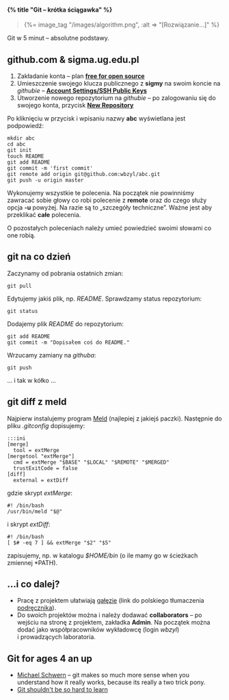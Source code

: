 #### {% title "Git – krótka ściągawka" %}

<blockquote>
  {%= image_tag "/images/algorithm.png", :alt => "[Rozwiązanie…]" %}
</blockquote>

Git w 5 minut – absolutne podstawy.

## github.com & sigma.ug.edu.pl

1. Zakładanie konta – plan **[free for open source](https://github.com/plans)**
2. Umieszczenie swojego klucza publicznego z **sigmy** na swoim koncie
   na *githubie* – **[Account Settings/SSH Public Keys](https://github.com/account/ssh)**
3. Utworzenie nowego repozytorium na *githubie* – po zalogowaniu
   się do swojego konta, przycisk **[New Repository](https://github.com/)**

Po kliknięciu w przycisk i wpisaniu nazwy **abc** wyświetlana jest podpowiedź:

    mkdir abc
    cd abc
    git init
    touch README
    git add README
    git commit -m 'first commit'
    git remote add origin git@github.com:wbzyl/abc.git
    git push -u origin master

Wykonujemy wszystkie te polecenia. Na początek nie powinniśmy
zawracać sobie głowy co robi polecenie z **remote** oraz
do czego służy opcja **-u** powyżej.
Na razie są to „szczegóły techniczne”.
Ważne jest aby przeklikać **całe** polecenia.

O pozostałych poleceniach należy umieć powiedzieć
swoimi słowami co one robią.

## git na co dzień

Zaczynamy od pobrania ostatnich zmian:

    git pull

Edytujemy jakiś plik, np. *README*.
Sprawdzamy status repozytorium:

    git status

Dodajemy plik *README* do repozytorium:

    git add README
    git commit -m "Dopisałem coś do README."

Wrzucamy zamiany na *githuba*:

    git push

… i tak w kółko …


## git diff z meld

Najpierw instalujemy program [Meld](http://meldmerge.org/)
(najlepiej z jakiejś paczki). Następnie do pliku *.gitconfig*
dopisujemy:

    :::ini
    [merge]
      tool = extMerge
    [mergetool "extMerge"]
      cmd = extMerge "$BASE" "$LOCAL" "$REMOTE" "$MERGED"
      trustExitCode = false
    [diff]
      external = extDiff

gdzie skrypt *extMerge*:

    #! /bin/bash
    /usr/bin/meld "$@"

i skrypt *extDiff*:

    #! /bin/bash
    [ $# -eq 7 ] && extMerge "$2" "$5"

zapisujemy, np. w katalogu *$HOME/bin*
(o ile mamy go w ścieżkach zmiennej *PATH).


## …i co dalej?

* Pracę z projektem ułatwiają [gałęzie](http://progit.org/book/pl/ch3-0.html)
  (link do polskiego tłumaczenia [podręcznika](http://progit.org/book/pl/)).
* Do swoich projektów można i należy dodawać **collaborators** –
  po wejściu na stronę z projektem, zakładka **Admin**.
  Na początek można dodać jako współpracowników wykładowcę
  (login *wbzyl*) i prowadzących laboratoria.

## Git for ages 4 an up

* [Michael Schwern](http://blip.tv/open-source-developers-conference/git-for-ages-4-and-up-4460524) –
  git makes so much more sense when you understand how it really works,
  because its really a two trick pony.
* [Git shouldn't be so hard to learn](http://think-like-a-git.net/)
